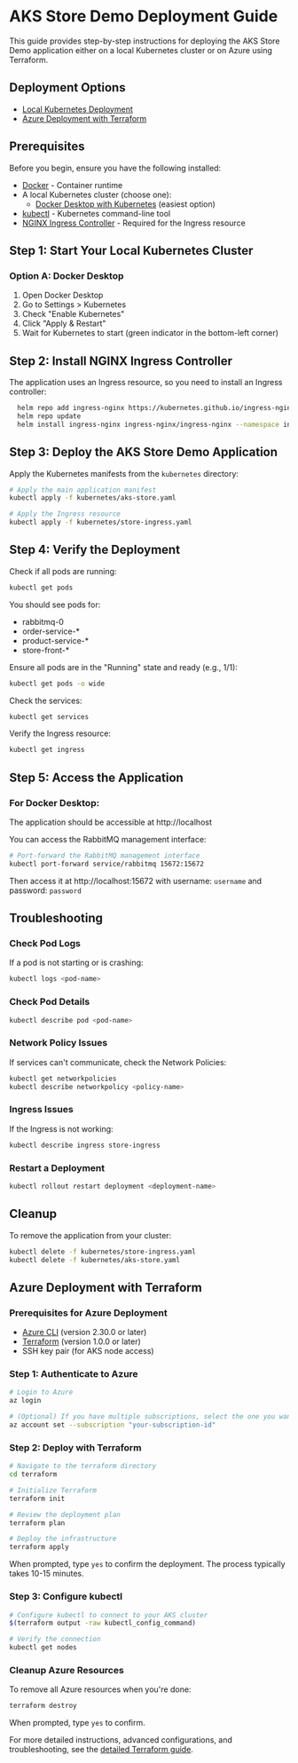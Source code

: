 # AKS Store Demo Deployment Guide

This guide provides step-by-step instructions for deploying the AKS Store Demo application either on a local Kubernetes cluster or on Azure using Terraform.

## Deployment Options

- [Local Kubernetes Deployment](#local-kubernetes-deployment)
- [Azure Deployment with Terraform](#azure-deployment-with-terraform)

## Prerequisites

Before you begin, ensure you have the following installed:

- [Docker](https://docs.docker.com/get-docker/) - Container runtime
- A local Kubernetes cluster (choose one):
  - [Docker Desktop with Kubernetes](https://docs.docker.com/desktop/kubernetes/) (easiest option)
- [kubectl](https://kubernetes.io/docs/tasks/tools/) - Kubernetes command-line tool
- [NGINX Ingress Controller](https://kubernetes.github.io/ingress-nginx/deploy/) - Required for the Ingress resource

## Step 1: Start Your Local Kubernetes Cluster

### Option A: Docker Desktop
1. Open Docker Desktop
2. Go to Settings > Kubernetes
3. Check "Enable Kubernetes"
4. Click "Apply & Restart"
5. Wait for Kubernetes to start (green indicator in the bottom-left corner)

## Step 2: Install NGINX Ingress Controller

The application uses an Ingress resource, so you need to install an Ingress controller:
```bash 
  helm repo add ingress-nginx https://kubernetes.github.io/ingress-nginx    
  helm repo update    
  helm install ingress-nginx ingress-nginx/ingress-nginx --namespace ingress-nginx
```

## Step 3: Deploy the AKS Store Demo Application

Apply the Kubernetes manifests from the `kubernetes` directory:

```bash
# Apply the main application manifest
kubectl apply -f kubernetes/aks-store.yaml

# Apply the Ingress resource
kubectl apply -f kubernetes/store-ingress.yaml
```

## Step 4: Verify the Deployment

Check if all pods are running:

```bash
kubectl get pods
```

You should see pods for:
- rabbitmq-0
- order-service-*
- product-service-*
- store-front-*

Ensure all pods are in the "Running" state and ready (e.g., 1/1):

```bash
kubectl get pods -o wide
```

Check the services:

```bash
kubectl get services
```

Verify the Ingress resource:

```bash
kubectl get ingress
```

## Step 5: Access the Application

### For Docker Desktop:
The application should be accessible at http://localhost

You can access the RabbitMQ management interface:
```bash
# Port-forward the RabbitMQ management interface
kubectl port-forward service/rabbitmq 15672:15672
```
Then access it at http://localhost:15672 with username: `username` and password: `password`


## Troubleshooting

### Check Pod Logs
If a pod is not starting or is crashing:
```bash
kubectl logs <pod-name>
```

### Check Pod Details
```bash
kubectl describe pod <pod-name>
```

### Network Policy Issues
If services can't communicate, check the Network Policies:
```bash
kubectl get networkpolicies
kubectl describe networkpolicy <policy-name>
```

### Ingress Issues
If the Ingress is not working:
```bash
kubectl describe ingress store-ingress
```

### Restart a Deployment
```bash
kubectl rollout restart deployment <deployment-name>
```

## Cleanup

To remove the application from your cluster:

```bash
kubectl delete -f kubernetes/store-ingress.yaml
kubectl delete -f kubernetes/aks-store.yaml
```

## Azure Deployment with Terraform

### Prerequisites for Azure Deployment

- [Azure CLI](https://docs.microsoft.com/en-us/cli/azure/install-azure-cli) (version 2.30.0 or later)
- [Terraform](https://www.terraform.io/downloads.html) (version 1.0.0 or later)
- SSH key pair (for AKS node access)

### Step 1: Authenticate to Azure

```bash
# Login to Azure
az login

# (Optional) If you have multiple subscriptions, select the one you want to use
az account set --subscription "your-subscription-id"
```

### Step 2: Deploy with Terraform

```bash
# Navigate to the terraform directory
cd terraform

# Initialize Terraform
terraform init

# Review the deployment plan
terraform plan

# Deploy the infrastructure
terraform apply
```

When prompted, type `yes` to confirm the deployment. The process typically takes 10-15 minutes.

### Step 3: Configure kubectl

```bash
# Configure kubectl to connect to your AKS cluster
$(terraform output -raw kubectl_config_command)

# Verify the connection
kubectl get nodes
```

### Cleanup Azure Resources

To remove all Azure resources when you're done:

```bash
terraform destroy
```

When prompted, type `yes` to confirm.

For more detailed instructions, advanced configurations, and troubleshooting, see the [detailed Terraform guide](terraform/README.md).
